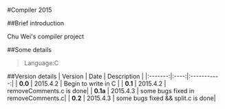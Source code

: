 #Compiler 2015

##Brief introduction

Chu Wei's compiler project

##Some details

>Language:C

##Version details
| Version | Date | Description |
|:-------:|:----:|:-----------:|
| **0.0** | 2015.4.2 | Begin to write in C |
| **0.1** | 2015.4.2 | removeComments.c is done|
| **0.1a** | 2015.4.3 | some bugs fixed in removeComments.c|
| **0.2** | 2015.4.3 | some bugs fixed && split.c is done|